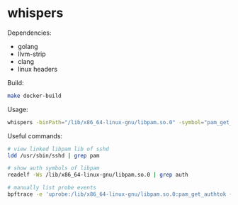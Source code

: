 whispers
========

Dependencies:

- golang
- llvm-strip
- clang
- linux headers

Build:

```sh
make docker-build
```

Usage:

```sh
whispers -binPath="/lib/x86_64-linux-gnu/libpam.so.0" -symbol="pam_get_authtok"
```

Useful commands:

```sh
# view linked libpam lib of sshd 
ldd /usr/sbin/sshd | grep pam

# show auth symbols of libpam
readelf -Ws /lib/x86_64-linux-gnu/libpam.so.0 | grep auth

# manually list probe events
bpftrace -e 'uprobe:/lib/x86_64-linux-gnu/libpam.so.0:pam_get_authtok { printf("pam_get_authtok called\n"); }'
```
